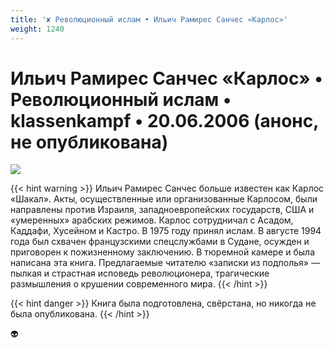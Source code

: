 ```yaml
---
title: '✘ Революционный ислам • Ильич Рамирес Санчес «Карлос»'
weight: 1240
---
```


#  Ильич Рамирес Санчес «Карлос» • **Революционный ислам** • klassenkampf • 20.06.2006 (анонс, не опубликована)

![](/img/revislam150.jpg)

{{< hint warning >}}
Ильич Рамирес Санчес больше известен как Карлос «Шакал». Акты, осуществленные или организованные Карлосом, были направлены против Израиля, западноевропейских государств, США и «умеренных» арабских режимов. Карлос сотрудничал с Асадом, Каддафи, Хусейном и Кастро. В 1975 году принял ислам. В августе 1994 года был схвачен французскими спецслужбами в Судане, осужден и приговорен к пожизненному заключению.
В тюремной камере и была написана эта книга. Предлагаемые читателю «записки из подполья» — пылкая и страстная исповедь революционера, трагические размышления о крушении современного мира.
{{< /hint >}}

{{< hint danger >}}
Книга была подготовлена, свёрстана, но никогда не была опубликована. 
{{< /hint >}}


👽